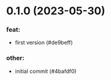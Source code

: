 # 0.1.0 (2023-05-30)

### feat:

- first version (#de9beff)

### other:

- initial commit (#4bafdf0)

